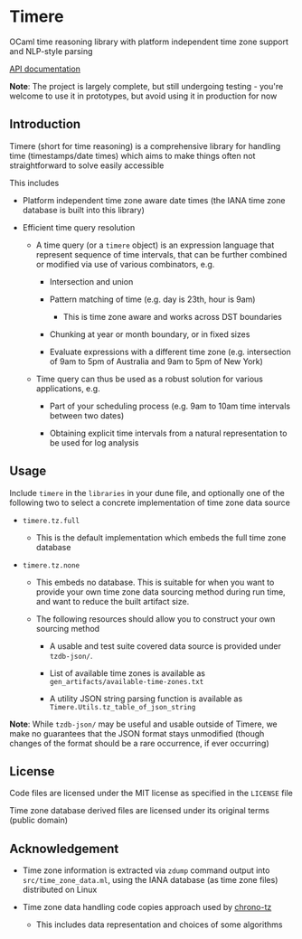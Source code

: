 # Timere
OCaml time reasoning library with platform independent time zone support and NLP-style parsing

[API documentation](https://daypack-dev.github.io/timere/)

__Note__: The project is largely complete, but still undergoing testing - you're welcome to use it in prototypes, but avoid using it in production for now

## Introduction

Timere (short for time reasoning) is a comprehensive library for handling time (timestamps/date times) which aims to make things often not straightforward to solve easily accessible

This includes

- Platform independent time zone aware date times (the IANA time zone database is built into this library)

- Efficient time query resolution

  - A time query (or a `timere` object) is an expression language that represent sequence of time intervals, that can be further combined or modified via use of various combinators, e.g.

    - Intersection and union

    - Pattern matching of time (e.g. day is 23th, hour is 9am)

      - This is time zone aware and works across DST boundaries

    - Chunking at year or month boundary, or in fixed sizes

    - Evaluate expressions with a different time zone (e.g. intersection of 9am to 5pm of Australia and 9am to 5pm of New York)

  - Time query can thus be used as a robust solution for various applications, e.g.

    - Part of your scheduling process (e.g. 9am to 10am time intervals between two dates)

    - Obtaining explicit time intervals from a natural representation to be used for log analysis

## Usage

Include `timere` in the `libraries` in your dune file, and optionally one of the following two to select
a concrete implementation of time zone data source

- `timere.tz.full`

  - This is the default implementation which embeds the full time zone database

- `timere.tz.none`

  - This embeds no database. This is suitable for when you want to provide your own time zone data sourcing method during run time, and want to reduce the built artifact size.
  
  - The following resources should allow you to construct your own sourcing method
  
    - A usable and test suite covered data source is provided under `tzdb-json/`.
    
    - List of available time zones is available as `gen_artifacts/available-time-zones.txt`

    - A utility JSON string parsing function is available as `Timere.Utils.tz_table_of_json_string`

__Note__: While `tzdb-json/` may be useful and usable outside of Timere,
we make no guarantees that the JSON format stays unmodified
(though changes of the format should be a rare occurrence, if ever occurring)

## License

Code files are licensed under the MIT license as specified in the `LICENSE` file

Time zone database derived files are licensed under its original terms (public domain)

## Acknowledgement

- Time zone information is extracted via `zdump` command output into `src/time_zone_data.ml`, using the IANA database (as time zone files) distributed on Linux

- Time zone data handling code copies approach used by [chrono-tz](https://github.com/chronotope/chrono-tz)

  - This includes data representation and choices of some algorithms

